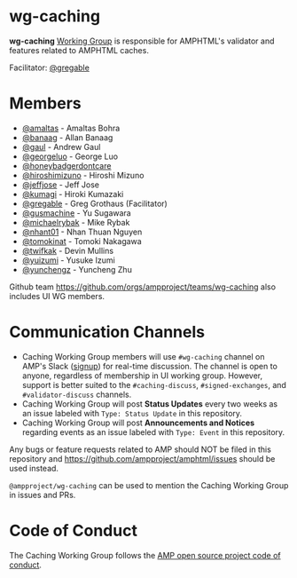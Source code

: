 # wg-caching
**wg-caching**  [Working Group](https://github.com/ampproject/meta/blob/master/GOVERNANCE.md#working-groups) is responsible
for AMPHTML's validator and features related to AMPHTML caches. 

Facilitator: [@gregable](https://github.com/gregable)

# Members
- [@amaltas](https://github.com/amaltas) - Amaltas Bohra
- [@banaag](https://github.com/banaag) - Allan Banaag
- [@gaul](https://github.com/gaul) - Andrew Gaul
- [@georgeluo](https://github.com/GeorgeLuo) - George Luo
- [@honeybadgerdontcare](https://github.com/honeybadgerdontcare)
- [@hiroshimizuno](https://github.com/hiroshimizuno) - Hiroshi Mizuno
- [@jeffjose](https://github.com/jeffjose) - Jeff Jose
- [@kumagi](https://github.com/kumagi) - Hiroki Kumazaki
- [@gregable](https://github.com/gregable) - Greg Grothaus (Facilitator)
- [@gusmachine](https://github.com/gusmachine) - Yu Sugawara
- [@michaelrybak](https://github.com/michaelrybak) - Mike Rybak
- [@nhant01](https://github.com/nhant01) - Nhan Thuan Nguyen
- [@tomokinat](https://github.com/tomokinat) - Tomoki Nakagawa
- [@twifkak](https://github.com/twifkak) - Devin Mullins
- [@yuizumi](https://github.com/yuizumi) - Yusuke Izumi
- [@yunchengz](https://github.com/yunchengz) - Yuncheng Zhu



Github team https://github.com/orgs/ampproject/teams/wg-caching also includes UI WG members.

# Communication Channels
- Caching Working Group members will use `#wg-caching` channel on AMP's Slack ([signup](https://docs.google.com/forms/d/e/1FAIpQLSd83J2IZA6cdR6jPwABGsJE8YL4pkypAbKMGgUZZriU7Qu6Tg/viewform?fbzx=4406980310789882877)) for real-time discussion. The channel is open to anyone, regardless of membership in UI working group. However, support is better suited to the `#caching-discuss`, `#signed-exchanges`, and `#validator-discuss` channels.
- Caching Working Group will post **Status Updates** every two weeks as an issue labeled with `Type: Status Update` in this repository.
- Caching Working Group will post **Announcements and Notices** regarding events as an issue labeled with `Type: Event` in this repository.

Any bugs or feature requests related to AMP should NOT be filed in this repository and https://github.com/ampproject/amphtml/issues should be used instead.

`@ampproject/wg-caching` can be used to mention the Caching Working Group in issues and PRs.

# Code of Conduct
The Caching Working Group follows the [AMP open source project code of conduct](https://github.com/ampproject/meta/blob/master/CODE_OF_CONDUCT.md).
